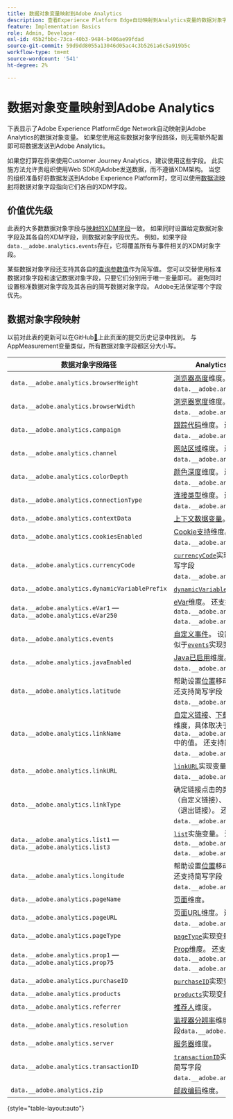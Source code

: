 ```yaml
---
title: 数据对象变量映射到Adobe Analytics
description: 查看Experience Platform Edge自动映射到Analytics变量的数据对象字段。
feature: Implementation Basics
role: Admin, Developer
exl-id: 45b2fbbc-73ca-40b3-9484-b406ae99fdad
source-git-commit: 59d9dd8055a13046d05ac4c3b5261a6c5a919b5c
workflow-type: tm+mt
source-wordcount: '541'
ht-degree: 2%

---
```


# 数据对象变量映射到Adobe Analytics

下表显示了Adobe Experience PlatformEdge Network自动映射到Adobe Analytics的数据对象变量。 如果您使用这些数据对象字段路径，则无需额外配置即可将数据发送到Adobe Analytics。

如果您打算在将来使用Customer Journey Analytics，建议使用这些字段。 此实施方法允许贵组织使用Web SDK向Adobe发送数据，而不遵循XDM架构。 当您的组织准备好将数据发送到Adobe Experience Platform时，您可以使用[数据流映射](https://experienceleague.adobe.com/en/docs/experience-platform/datastreams/data-prep#mapping)将数据对象字段指向它们各自的XDM字段。

## 价值优先级

此表的大多数数据对象字段与[映射的XDM字段](xdm-var-mapping.md)一致。 如果同时设置给定数据对象字段及其各自的XDM字段，则数据对象字段优先。 例如，如果字段`data.__adobe.analytics.events`存在，它将覆盖所有与事件相关的XDM对象字段。

某些数据对象字段还支持其各自的[查询参数值](../validate/query-parameters.md)作为简写值。 您可以交替使用标准数据对象字段和速记数据对象字段，只要它们分别用于唯一变量即可。 避免同时设置标准数据对象字段及其各自的简写数据对象字段。 Adobe无法保证哪个字段优先。

## 数据对象字段映射

以前对此表的更新可以在GitHub[&#128279;](https://github.com/AdobeDocs/analytics.en/commits/main/help/implement/aep-edge/data-var-mapping.md)上此页面的提交历史记录中找到。 与AppMeasurement变量类似，所有数据对象字段都区分大小写。

| 数据对象字段路径 | Analytics变量和描述 |
| --- | --- |
| `data.__adobe.analytics.browserHeight` | [浏览器高度](../../components/dimensions/browser-height.md)维度。 还支持简写字段`data.__adobe.analytics.bh`。 |
| `data.__adobe.analytics.browserWidth` | [浏览器宽度](../../components/dimensions/browser-width.md)维度。 还支持简写字段`data.__adobe.analytics.bw`。 |
| `data.__adobe.analytics.campaign` | [跟踪代码](../../components/dimensions/tracking-code.md)维度。 还支持简写字段`data.__adobe.analytics.v0`。 |
| `data.__adobe.analytics.channel` | [网站区域](../../components/dimensions/site-section.md)维度。 还支持简写字段`data.__adobe.analytics.ch`。 |
| `data.__adobe.analytics.colorDepth` | [颜色深度](../../components/dimensions/color-depth.md)维度。 还支持简写字段`data.__adobe.analytics.c`。 |
| `data.__adobe.analytics.connectionType` | [连接类型](../../components/dimensions/connection-type.md)维度。 还支持简写字段`data.__adobe.analytics.ct`。 |
| `data.__adobe.analytics.contextData` | [上下文数据变量](/help/implement/vars/page-vars/contextdata.md)。 |
| `data.__adobe.analytics.cookiesEnabled` | [Cookie支持](../../components/dimensions/cookie-support.md)维度。 还支持简写字段`data.__adobe.analytics.k`。 |
| `data.__adobe.analytics.currencyCode` | [`currencyCode`](../vars/config-vars/currencycode.md)实现变量。 还支持简写字段`data.__adobe.analytics.cc`。 |
| `data.__adobe.analytics.dynamicVariablePrefix` | [`dynamicVariablePrefix`](../vars/config-vars/dynamicvariableprefix.md)实现变量。 |
| `data.__adobe.analytics.eVar1` — `data.__adobe.analytics.eVar250` | [eVar](../../components/dimensions/evar.md)维度。 还支持简写字段`data.__adobe.analytics.v1` - `data.__adobe.analytics.v250`。 |
| `data.__adobe.analytics.events` | [自定义事件](../../components/metrics/custom-events.md)。 设置此字段的格式类似于[`events`](../vars/page-vars/events/events-overview.md)实现变量。 |
| `data.__adobe.analytics.javaEnabled` | [Java已启用](../../components/dimensions/java-enabled.md)维度。 还支持简写字段`data.__adobe.analytics.v`。 |
| `data.__adobe.analytics.latitude` | 帮助设置[位置](../../components/dimensions/lifecycle-dimensions.md)移动生命周期维度。 还支持简写字段`data.__adobe.analytics.lat`。 |
| `data.__adobe.analytics.linkName` | [自定义链接](../../components/dimensions/custom-link.md)、[下载链接](../../components/dimensions/download-link.md)或[退出链接](../../components/dimensions/exit-link.md)维度，具体取决于`data.__adobe.analytics.linkType`中的值。 还支持简写字段`data.__adobe.analytics.pev2`。 |
| `data.__adobe.analytics.linkURL` | [`linkURL`](../vars/config-vars/linkurl.md)实现变量。 还支持简写字段`data.__adobe.analytics.pev1`。 |
| `data.__adobe.analytics.linkType` | 确定链接点击的类型。 有效值包括`o` （自定义链接）、`d` （下载链接）和`e` （退出链接）。 还支持简写字段`data.__adobe.analytics.pe`。 |
| `data.__adobe.analytics.list1` — `data.__adobe.analytics.list3` | [`list`](/help/implement/vars/page-vars/list.md)实施变量。 还支持简写字段`data.__adobe.analytics.l1` - `data.__adobe.analytics.list3`。 |
| `data.__adobe.analytics.longitude` | 帮助设置[位置](../../components/dimensions/lifecycle-dimensions.md)移动生命周期维度。 还支持简写字段`data.__adobe.analytics.lon`。 |
| `data.__adobe.analytics.pageName` | [页面](/help/components/dimensions/page.md)维度。 |
| `data.__adobe.analytics.pageURL` | [页面URL](/help/components/dimensions/page-url.md)维度。 还支持简写字段`data.__adobe.analytics.g`。 |
| `data.__adobe.analytics.pageType` | [`pageType`](../vars/page-vars/pagetype.md)实现变量。 |
| `data.__adobe.analytics.prop1` — `data.__adobe.analytics.prop75` | [Prop](../../components/dimensions/prop.md)维度。 还支持简写字段`data.__adobe.analytics.c1` - `data.__adobe.analytics.c75`。 |
| `data.__adobe.analytics.purchaseID` | [`purchaseID`](../vars/page-vars/purchaseid.md)实现变量。 |
| `data.__adobe.analytics.products` | [`products`](../vars/page-vars/products.md)实现变量，格式类似。 |
| `data.__adobe.analytics.referrer` | [推荐人](/help/components/dimensions/referrer.md)维度。 |
| `data.__adobe.analytics.resolution` | [监视器分辨率](../../components/dimensions/monitor-resolution.md)维度。 还支持简写字段`data.__adobe.analytics.s`。 |
| `data.__adobe.analytics.server` | [服务器](/help/components/dimensions/server.md)维度。 |
| `data.__adobe.analytics.transactionID` | [`transactionID`](../vars/page-vars/transactionid.md)实现变量。 还支持简写字段`data.__adobe.analytics.xact`。 |
| `data.__adobe.analytics.zip` | [邮政编码](../../components/dimensions/zip-code.md)维度。 |

{style="table-layout:auto"}
